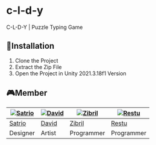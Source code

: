 # c-l-d-y
C-L-D-Y | Puzzle Typing Game

## 📂Installation
1. Clone the Project
2. Extract the Zip File
3. Open the Project in Unity 2021.3.18f1 Version

## 🎮Member

 [![Satrio](https://github.com//EchoXazsk.png?size=150)](https://github.com//EchoXazsk) | [![David](https://github.com/VihazDeveloper.png?size=150)](https://github.com/VihazDeveloper) | [![Zibril](https://github.com//ea-zibrily.png?size=150)](https://github.com//ea-zibrily) | [![Restu](https://github.com//restudo.png?size=150)](https://github.com//restudo)
----|----|----|----
[Satrio](https://github.com/EchoXazsk) | [David](https://github.com/VihazDeveloper) | [Zibril](https://github.com/ea-zibrily) | [Restu](https://github.com/restudo)
 Designer | Artist | Programmer | Programmer 
